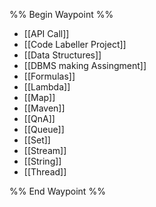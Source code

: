 %% Begin Waypoint %%
- [[API Call]]
- [[Code Labeller Project]]
- [[Data Structures]]
- [[DBMS making Assingment]]
- [[Formulas]]
- [[Lambda]]
- [[Map]]
- [[Maven]]
- [[QnA]]
- [[Queue]]
- [[Set]]
- [[Stream]]
- [[String]]
- [[Thread]]

%% End Waypoint %%